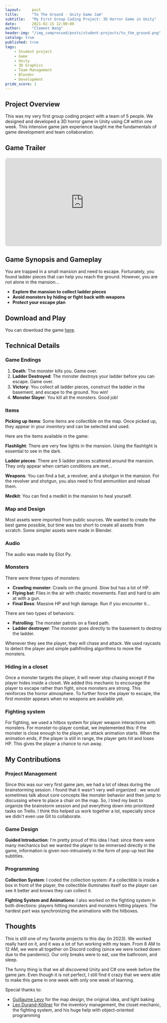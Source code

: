 ```yaml
---
layout:     post
title:      "To The Ground - Unity Game Jam"
subtitle:   "My First Group Coding Project: 3D Horror Game in Unity"
date:       2021-02-15 12:00:00
author:     "Clement Wang"
header-img: "/img_compressed/posts/student-projects/to_the_ground.png"
catalog: true
published: true
tags:
    - Student project
    - Game
    - Unity
    - 3D Graphics
    - Team Management
    - Blender
    - Development
pride_score: 1
---
```



## Project Overview

This was my very first group coding project with a team of 5 people. We designed and developed a 3D horror game in Unity using C# within one week. This intensive game jam experience taught me the fundamentals of game development and team collaboration.

## Game Trailer

<div class="responsive-iframe-container">
  <iframe src="https://drive.google.com/file/d/1N7Q-E08OffNUhwCf3AvRQVnei_BoTcfR/preview" allow="autoplay"></iframe>
</div>

<style>
.responsive-iframe-container {
  position: relative;
  width: 100%;
  height: 0;
  padding-bottom: 56.25%; /* 16:9 aspect ratio (480/640 * 100) */
  margin: 20px 0;
}

.responsive-iframe-container iframe {
  position: absolute;
  top: 0;
  left: 0;
  width: 100%;
  height: 100%;
  border: none;
  border-radius: 8px;
}

/* Mobile adjustments */
@media (max-width: 768px) {
  .responsive-iframe-container {
    padding-bottom: 60%; /* Slightly taller on mobile for better viewing */
  }
}
</style>

## Game Synopsis and Gameplay

You are trapped in a small mansion and need to escape. Fortunately, you found ladder pieces that can help you reach the ground. However, you are not alone in the mansion...

- **Explore the mansion to collect ladder pieces**
- **Avoid monsters by hiding or fight back with weapons**
- **Protect your escape plan**

## Download and Play

You can download the game [here](https://drive.google.com/file/d/1QAxTDq3LyYiQcaBdpUdU7sxK0e0sgb4l/view?usp=drive_link).


## Technical Details

### Game Endings

1. **Death**: The monster kills you. Game over.
2. **Ladder Destroyed**: The monster destroys your ladder before you can escape. Game over.
3. **Victory**: You collect all ladder pieces, construct the ladder in the basement, and escape to the ground. You win!
4. **Monster Slayer**: You kill all the monsters. Good job!

### Items

**Picking up items**: Some items are collectible on the map. Once picked up, they appear in your *inventory* and can be selected and used.

Here are the items available in the game:

**Flashlight**: There are very few lights in the mansion. Using the flashlight is essential to see in the dark.

**Ladder pieces**: There are 5 ladder pieces scattered around the mansion. They only appear when certain conditions are met...

**Weapons**: You can find a bat, a revolver, and a shotgun in the mansion. For the revolver and shotgun, you also need to find ammunition and reload them.

**Medkit**: You can find a medkit in the mansion to heal yourself.


### Map and Design

Most assets were imported from public sources. We wanted to create the best game possible, but time was too short to create all assets from scratch. Some simpler assets were made in Blender.


### Audio

The audio was made by Eliot Py.

### Monsters

There were three types of monsters:
- **Crawling monster**: Crawls on the ground. Slow but has a lot of HP.
- **Flying bat**: Flies in the air with chaotic movements. Fast and hard to aim at with a gun.
- **Final Boss**: Massive HP and high damage. Run if you encounter it...


There are two types of behaviors:
- **Patrolling**: The monster patrols on a fixed path.
- **Ladder destroyer**: The monster goes directly to the basement to destroy the ladder.

Whenever they see the player, they will chase and attack. We used raycasts to detect the player and simple pathfinding algorithms to move the monsters.

### Hiding in a closet

Once a monster targets the player, it will never stop chasing except if the player hides inside a closet. We added this mechanic to encourage the player to escape rather than fight, since monsters are strong. This reinforces the horror atmosphere. To further force the player to escape, the first monster appears when no weapons are available yet.


### Fighting system

For fighting, we used a hitbox system for player weapon interactions with monsters. For monster-to-player combat, we implemented this: if the monster is close enough to the player, an attack animation starts. When the animation ends, if the player is still in range, the player gets hit and loses HP. This gives the player a chance to run away.


## My Contributions

### Project Management

Since this was our very first game jam, we had a lot of ideas during the brainstorming session. I found that it wasn't very well organized : we would sometimes talk about core concepts like monster behavior and then jump to discussing where to place a chair on the map. So, I tried my best to organize the brainstorm session and put everything down into prioritized tasks on Trello. I think this helped us work together a lot, especially since we didn't even use Git to collaborate.

### Game Design

**Guided Introduction**: I'm pretty proud of this idea I had: since there were many mechanics but we wanted the player to be immersed directly in the game, information is given non-intrusively in the form of pop-up text like subtitles.

### Programming

**Collection System**: I coded the collection system: if a collectible is inside a box in front of the player, the collectible illuminates itself so the player can see it better and knows they can collect it.

**Fighting System and Animations**: I also worked on the fighting system in both directions: players hitting monsters and monsters hitting players. The hardest part was synchronizing the animations with the hitboxes.



## Thoughts

This is still one of my favorite projects to this day (in 2023). We worked really hard on it, and it was a lot of fun working with my team. From 8 AM to 12 AM, we were all together on Discord coding (since we were locked down due to the pandemic). Our only breaks were to eat, use the bathroom, and sleep.

The funny thing is that we all discovered Unity and C# one week before the game jam. Even though it is not perfect, I still find it crazy that we were able to make this game in one week with only one week of learning.

Special thanks to:
- [Guillaume Levy](https://www.linkedin.com/in/guillaume-levy-bbbb681b8/) for the map design, the original idea, and light baking
- [Leo Durand-Köllner](https://www.linkedin.com/in/leo-dk/) for the inventory management, the closet mechanic, the fighting system, and his huge help with object-oriented programming





